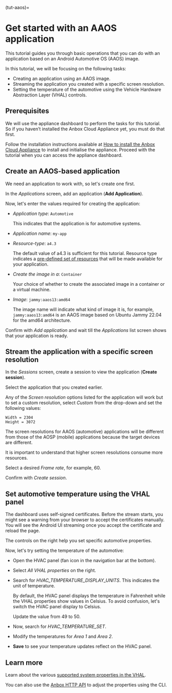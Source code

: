 (tut-aaos)=
# Get started with an AAOS application

This tutorial guides you through basic operations that you can do with an application based on an Android Automotive OS (AAOS) image. 

In this tutorial, we will be focusing on the following tasks:
- Creating an application using an AAOS image.
- Streaming the application you created with a specific screen resolution.
- Setting the temperature of the automotive using the Vehicle Hardware Abstraction Layer (VHAL) controls.

## Prerequisites
We will use the appliance dashboard to perform the tasks for this tutorial. So if you haven’t installed the Anbox Cloud Appliance yet, you must do that first.

Follow the installation instructions available at [How to install the Anbox Cloud Appliance](https://discourse.ubuntu.com/t/22681) to install and initialise the appliance. Proceed with the tutorial when you can access the appliance dashboard.

## Create an AAOS-based application

We need an application to work with, so let's create one first.

In the *Applications* screen, add an application (**Add Application**).

Now, let's enter the values required for creating the application:
- *Application type*: `Automotive`

    This indicates that the application is for automotive systems.
- *Application name*: `my-app`
- *Resource-type*: `a4.3`

    The default value of a4.3 is sufficient for this tutorial. Resource type indicates a [pre-defined set of resources](https://discourse.ubuntu.com/t/application-manifest/24197#instance-type-1) that will be made available for your application.
- *Create the image in a*: `Container`

    Your choice of whether to create the associated image in a container or a virtual machine.
- *Image*: `jammy:aaos13:amd64`

    The image name will indicate what kind of image it is, for example, `jammy:aaos13:amd64` is an AAOS image based on Ubuntu Jammy 22.04 for the amd64 architecture.

Confirm with *Add application* and wait till the *Applications* list screen shows that your application is ready.

## Stream the application with a specific screen resolution

In the *Sessions* screen, create a session to view the application (**Create session**).

Select the application that you created earlier.

Any of the *Screen resolution* options listed for the application will work but to set a custom resolution, select *Custom* from the drop-down and set the following values:
```
Width = 2304
Height = 3072
```
The screen resolutions for AAOS (automotive) applications will be different from those of the AOSP (mobile) applications because the target devices are different.

It is important to understand that higher screen resolutions consume more resources.

Select a desired *Frame rate*, for example, 60.

Confirm with *Create session*.

## Set automotive temperature using the VHAL panel

The dashboard uses self-signed certificates. Before the stream starts, you might see a warning from your browser to accept the certificates manually. You will see the Android UI streaming once you accept the certificate and reload the page.

The controls on the right help you set specific automotive properties.

Now, let's try setting the temperature of the automotive:

- Open the HVAC panel (fan icon in the navigation bar at the bottom).
- Select *All VHAL properties* on the right.
- Search for *HVAC_TEMPERATURE_DISPLAY_UNITS*. This indicates the unit of temperature.

    By default, the HVAC panel displays the temperature in Fahrenheit while the VHAL properties show values in Celsius. To avoid confusion, let's switch the HVAC panel display to Celsius.

    Update the value from 49 to 50.
- Now, search for *HVAC_TEMPERATURE_SET*.
- Modify the temperatures for *Area 1* and *Area 2*.
- **Save** to see your temperature updates reflect on the HVAC panel.

## Learn more

Learn about the various [supported system properties in the VHAL](https://source.android.com/docs/automotive/vhal/system-properties).

You can also use the [Anbox HTTP API](https://discourse.ubuntu.com/t/anbox-http-api/17819#heading--10vhal) to adjust the properties using the CLI.
